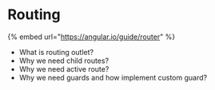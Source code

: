 # Routing

{% embed url="https://angular.io/guide/router" %}

* What is routing outlet?
* Why we need child routes?
* Why we need active route?
* Why we need guards and how implement custom guard?

